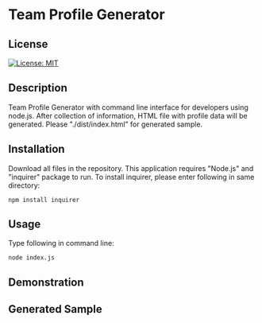 # Team Profile Generator

## License 
[![License: MIT](https://img.shields.io/badge/License-MIT-yellow.svg)](https://opensource.org/licenses/MIT)

## Description
Team Profile Generator with command line interface for developers using node.js. After collection of information, HTML file with profile data will be generated. Please "./dist/index.html" for generated sample.

## Installation 
Download all files in the repository. This application requires "Node.js" and "inquirer" package to run. To install inquirer, please enter following in same directory:
```
npm install inquirer
```

## Usage 
Type following in command line:
```
node index.js
```

## Demonstration

## Generated Sample